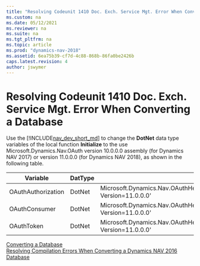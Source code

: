 ```yaml
---
title: "Resolving Codeunit 1410 Doc. Exch. Service Mgt. Error When Converting a Database"
ms.custom: na
ms.date: 05/12/2021
ms.reviewer: na
ms.suite: na
ms.tgt_pltfrm: na
ms.topic: article
ms.prod: "dynamics-nav-2018"
ms.assetid: 6ea75b39-cf7d-4c88-868b-86fa0be2426b
caps.latest.revision: 4
author: jswymer
---
```


# Resolving Codeunit 1410 Doc. Exch. Service Mgt. Error When Converting a Database
Use the [!INCLUDE[nav_dev_short_md](includes/nav_dev_short_md.md)] to change the **DotNet** data type variables of the local function **Initialize** to the use Microsoft.Dynamics.Nav.OAuth version 10.0.0.0 assembly (for Dynamics NAV 2017) or version 11.0.0.0 (for Dynamics NAV 2018), as shown in the following table.

|  Variable  |  DatType  |  Subtype  |
|------------|-----------|-----------|
|OAuthAuthorization|DotNet|Microsoft.Dynamics.Nav.OAuthHelper.OAuthAuthorization.'Microsoft.Dynamics.Nav.OAuth, Version=11.0.0.0'|
|OAuthConsumer|DotNet|Microsoft.Dynamics.Nav.OAuthHelper.Consumer.'Microsoft.Dynamics.Nav.OAuth, Version=11.0.0.0'|
|OAuthToken|DotNet|Microsoft.Dynamics.Nav.OAuthHelper.Token.'Microsoft.Dynamics.Nav.OAuth, Version=11.0.0.0'|

 [Converting a Database](Converting-a-Database.md)  
 [Resolving Compilation Errors When Converting a Dynamics NAV 2016 Database](Resolve-Compile-Errors-When-Converting-Dynamics-NAV-2016-Database.md)  
